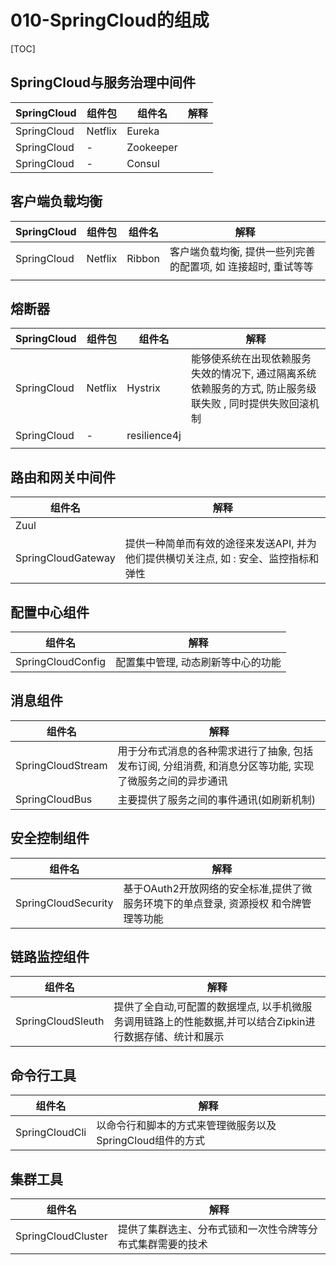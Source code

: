 # 010-SpringCloud的组成

[TOC]

## SpringCloud与服务治理中间件

| SpringCloud | 组件包  | 组件名    | 解释 |
| ----------- | ------- | --------- | ---- |
| SpringCloud | Netflix | Eureka    |      |
| SpringCloud | -       | Zookeeper |      |
| SpringCloud | -       | Consul    |      |

## 客户端负载均衡

| SpringCloud | 组件包  | 组件名 | 解释                                                         |
| ----------- | ------- | ------ | ------------------------------------------------------------ |
| SpringCloud | Netflix | Ribbon | 客户端负载均衡, 提供一些列完善的配置项, 如 连接超时, 重试等等 |
|             |         |        |                                                              |

## 熔断器

| SpringCloud | 组件包  | 组件名       | 解释                                                         |
| ----------- | ------- | ------------ | ------------------------------------------------------------ |
| SpringCloud | Netflix | Hystrix      | 能够使系统在出现依赖服务失效的情况下, 通过隔离系统依赖服务的方式, 防止服务级联失败 , 同时提供失败回滚机制 |
| SpringCloud | -       | resilience4j |                                                              |
|             |         |              |                                                              |

## 路由和网关中间件

| 组件名             | 解释                                                         |
| ------------------ | ------------------------------------------------------------ |
| Zuul               |                                                              |
| SpringCloudGateway | 提供一种简单而有效的途径来发送API, 并为他们提供横切关注点, 如 : 安全、监控指标和弹性 |

## 配置中心组件

| 组件名            | 解释                               |
| ----------------- | ---------------------------------- |
| SpringCloudConfig | 配置集中管理, 动态刷新等中心的功能 |

## 消息组件

| 组件名            | 解释                                                         |
| ----------------- | ------------------------------------------------------------ |
| SpringCloudStream | 用于分布式消息的各种需求进行了抽象, 包括发布订阅, 分组消费, 和消息分区等功能, 实现了微服务之间的异步通讯 |
| SpringCloudBus    | 主要提供了服务之间的事件通讯(如刷新机制)                     |

## 安全控制组件

| 组件名              | 解释                                                         |
| ------------------- | ------------------------------------------------------------ |
| SpringCloudSecurity | 基于OAuth2开放网络的安全标准,提供了微服务环境下的单点登录, 资源授权 和令牌管理等功能 |

## 链路监控组件

| 组件名            | 解释                                                         |
| ----------------- | ------------------------------------------------------------ |
| SpringCloudSleuth | 提供了全自动,可配置的数据埋点, 以手机微服务调用链路上的性能数据,并可以结合Zipkin进行数据存储、统计和展示 |

## 命令行工具

| 组件名         | 解释                                                      |
| -------------- | --------------------------------------------------------- |
| SpringCloudCli | 以命令行和脚本的方式来管理微服务以及SpringCloud组件的方式 |

## 集群工具

| 组件名             | 解释                                                       |
| ------------------ | ---------------------------------------------------------- |
| SpringCloudCluster | 提供了集群选主、分布式锁和一次性令牌等分布式集群需要的技术 |